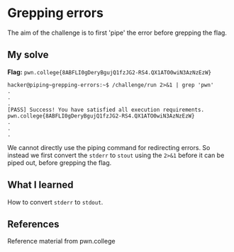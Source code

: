 # Grepping errors
The aim of the challenge is to first 'pipe' the error before grepping the flag.

## My solve
**Flag:** `pwn.college{8ABFLI0gDeryBgujQ1fzJG2-RS4.QX1ATO0wiN3AzNzEzW}`

```
hacker@piping~grepping-errors:~$ /challenge/run 2>&1 | grep 'pwn'
.
.
.
[PASS] Success! You have satisfied all execution requirements.
pwn.college{8ABFLI0gDeryBgujQ1fzJG2-RS4.QX1ATO0wiN3AzNzEzW}
.
.
.
```
We cannot directly use the piping command for redirecting errors. So instead we first convert the `stderr` to `stout` using the `2>&1` before it can be piped out, before grepping the flag.

## What I learned
How to convert `stderr` to `stdout`.

## References 
Reference material from pwn.college
